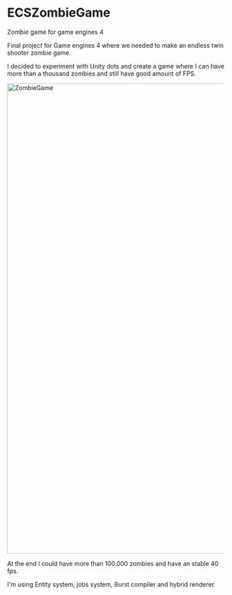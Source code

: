 # ECSZombieGame
Zombie game for game engines 4

Final project for Game engines 4 where we needed to make an endless twin shooter zombie game.

I decided to experiment with Unity dots and create a game where I can have more than a thousand zombies and still have good amount of FPS.

<img width="1087" alt="ZombieGame" src="https://user-images.githubusercontent.com/59695404/170833372-2fc7dd42-8a3d-4380-b97c-384d7b42d0f6.png">

At the end I could have more than 100.000 zombies and have an stable 40 fps.

I'm using Entity system, jobs system, Burst compiler and hybrid renderer.

